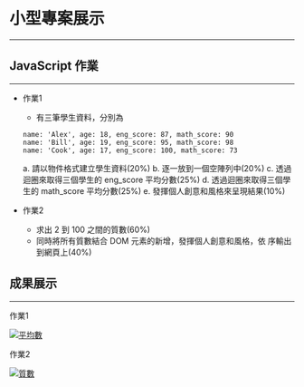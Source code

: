 # 小型專案展示
---
## JavaScript 作業
---

- 作業1
    - 有三筆學生資料，分別為
    ```
    name: 'Alex', age: 18, eng_score: 87, math_score: 90
    name: 'Bill', age: 19, eng_score: 95, math_score: 98
    name: 'Cook', age: 17, eng_score: 100, math_score: 73
    ```

    a. 請以物件格式建立學生資料(20%)
    b. 逐一放到一個空陣列中(20%)
    c. 透過迴圈來取得三個學生的 eng_score 平均分數(25%)
    d. 透過迴圈來取得三個學生的 math_score 平均分數(25%)
    e. 發揮個人創意和風格來呈現結果(10%)

- 作業2
    - 求出 2 到 100 之間的質數(60%)
    - 同時將所有質數結合 DOM 元素的新增，發揮個人創意和風格，依 序輸出到網頁上(40%)

## 成果展示
---
作業1

[ ![平均數](https://i.imgur.com/W0kTDlW.png) ](https://i.imgur.com/W0kTDlW.png)

作業2

[ ![質數](https://i.imgur.com/L0jcnKx.png) ](https://i.imgur.com/L0jcnKx.png)